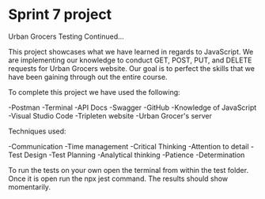 # Sprint 7 project

Urban Grocers Testing Continued...

This project showcases what we have learned in regards to JavaScript. We are implementing our knowledge to conduct GET, POST, PUT, and DELETE requests for Urban Grocers website. Our goal is to perfect the skills that we have been gaining through out the entire course.

To complete this project we have used the following:

-Postman
-Terminal
-API Docs
-Swagger
-GitHub
-Knowledge of JavaScript
-Visual Studio Code
-Tripleten website
-Urban Grocer's server

Techniques used:

-Communication
-Time management
-Critical Thinking
-Attention to detail
-Test Design
-Test Planning
-Analytical thinking
-Patience
-Determination

To run the tests on your own open the terminal from within the test folder. Once it is open run the npx jest command. The results should show momentarily. 